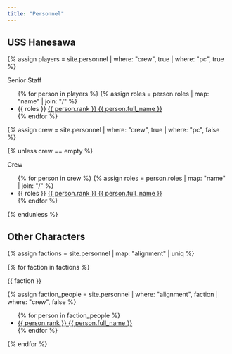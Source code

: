 ```yaml
---
title: "Personnel"
---
```


## USS Hanesawa

{% assign players = site.personnel | where: "crew", true | where: "pc", true %}

<div class="lcars-text-bar">
  <span>Senior Staff</span>
</div>

<ul class="lcars-list">
{% for person in players %}
  {% assign roles = person.roles | map: "name" | join: "/" %}
  <li>{{ roles }} <a href="{{person.url}}">{{ person.rank }} {{ person.full_name }}</a></li>
{% endfor %}
</ul>

{% assign crew = site.personnel | where: "crew", true | where: "pc", false %}

{% unless crew == empty %}
  <div class="lcars-text-bar">
    <span>Crew</span>
  </div>

  <ul class="lcars-list">
  {% for person in crew %}
    {% assign roles = person.roles | map: "name" | join: "/" %}
    <li>{{ roles }} <a href="{{person.url}}">{{ person.rank }} {{ person.full_name }}</a></li>
  {% endfor %}
  </ul>
{% endunless %}

## Other Characters

{% assign factions = site.personnel | map: "alignment" | uniq %}

{% for faction in factions %}

  <div class="lcars-text-bar">
    <span>{{ faction }}</span>
  </div>

  {% assign faction_people = site.personnel | where: "alignment", faction | where: "crew", false %}

  <ul class="lcars-list">
  {% for person in faction_people %}
    <li><a href="{{ person.url }}">{{ person.rank }} {{ person.full_name }}</a></li>
  {% endfor %}
  </ul>


{% endfor %}
